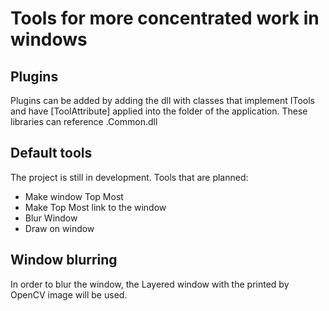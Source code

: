 # Tools for more concentrated work in windows

## Plugins
Plugins can be added by adding the dll with classes that implement ITools and have [ToolAttribute] applied into the folder of the application. These libraries can reference .Common.dll

## Default tools
The project is still in development. Tools that are planned:
- Make window Top Most
- Make Top Most link to the window
- Blur Window
- Draw on window

## Window blurring
In order to blur the window, the Layered window with the printed by OpenCV image will be used.
